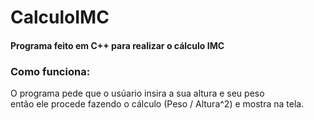 # CalculoIMC
#### Programa feito em C++ para realizar o cálculo IMC

### Como funciona:

O programa pede que o usúario insira a sua altura e seu peso <br/>
então ele procede fazendo o cálculo (Peso / Altura^2) e mostra na tela.
